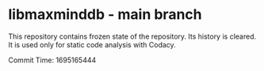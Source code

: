 # libmaxminddb - main branch

This repository contains frozen state of the repository.
Its history is cleared. It is used only for static code
analysis with Codacy.

Commit Time: 1695165444